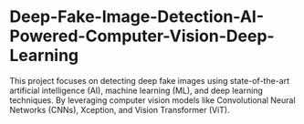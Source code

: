 # Deep-Fake-Image-Detection-AI-Powered-Computer-Vision-Deep-Learning
This project focuses on detecting deep fake images using state-of-the-art artificial intelligence (AI), machine learning (ML), and deep learning techniques. By leveraging computer vision models like Convolutional Neural Networks (CNNs), Xception, and Vision Transformer (ViT).
